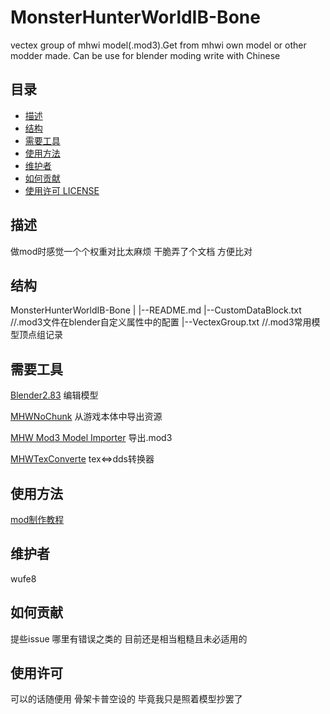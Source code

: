 # MonsterHunterWorldIB-Bone
vectex group of mhwi model(.mod3).Get from mhwi own model or other modder made. Can be use for blender moding
write with Chinese

## 目录

- [描述](#描述)
- [结构](#结构)
- [需要工具](#需要工具)
- [使用方法](#使用方法)
- [维护者](#维护者)
- [如何贡献](#如何贡献)
- [使用许可 LICENSE](#使用许可)

## 描述
做mod时感觉一个个权重对比太麻烦 干脆弄了个文档 方便比对

## 结构
MonsterHunterWorldIB-Bone
|
|--README.md
|--CustomDataBlock.txt    //.mod3文件在blender自定义属性中的配置
|--VectexGroup.txt   //.mod3常用模型顶点组记录


## 需要工具
[Blender2.83](https://www.blender.org/) 编辑模型

[MHWNoChunk](https://www.nexusmods.com/monsterhunterworld/mods/411) 从游戏本体中导出资源

[MHW Mod3 Model Importer](https://github.com/AsteriskAmpersand/Mod3-MHW-Importer) 导出.mod3

[MHWTexConverte](https://www.nexusmods.com/monsterhunterworld/mods/440) tex<=>dds转换器

## 使用方法
[mod制作教程](https://github.com/Ezekial711/MonsterHunterWorldModding)

## 维护者
wufe8

## 如何贡献
提些issue 哪里有错误之类的 目前还是相当粗糙且未必适用的

## 使用许可
可以的话随便用 骨架卡普空设的 毕竟我只是照着模型抄罢了
